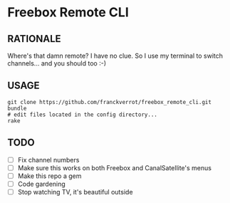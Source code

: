 # Freebox Remote CLI

## RATIONALE

Where's that damn remote? I have no clue. So I use my terminal to switch
channels... and you should too :-)

## USAGE

    git clone https://github.com/franckverrot/freebox_remote_cli.git
    bundle
    # edit files located in the config directory...
    rake

## TODO

- [ ] Fix channel numbers
- [ ] Make sure this works on both Freebox and CanalSatellite's menus
- [ ] Make this repo a gem
- [ ] Code gardening
- [ ] Stop watching TV, it's beautiful outside
